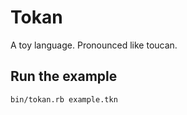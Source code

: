 # Tokan

A toy language.  Pronounced like toucan.

## Run the example
```
bin/tokan.rb example.tkn
```
